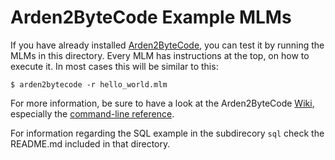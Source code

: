 # Arden2ByteCode Example MLMs

If you have already installed [Arden2ByteCode](http://arden2bytecode.sf.net), you can test it by running the MLMs in this directory. Every MLM has instructions at the top, on how to execute it.
In most cases this will be similar to this:

    $ arden2bytecode -r hello_world.mlm

For more information, be sure to have a look at the Arden2ByteCode [Wiki](https://github.com/PLRI/arden2bytecode/wiki), especially the [command-line reference](https://github.com/PLRI/arden2bytecode/wiki/Command-Line-Options).

For information regarding the SQL example in the subdirecory `sql` check the README.md included in that directory.